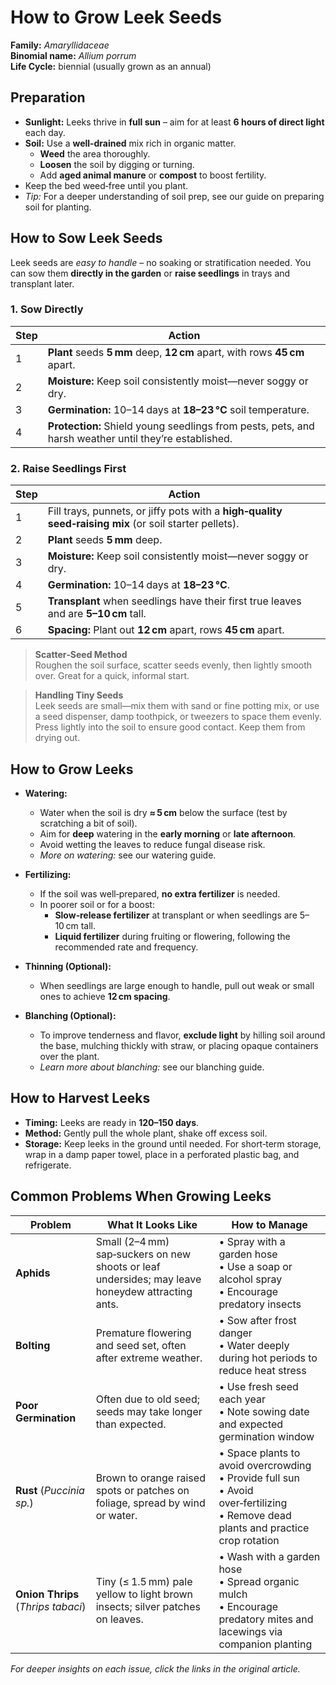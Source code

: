 # How to Grow Leek Seeds

**Family:** *Amaryllidaceae*  
**Binomial name:** _Allium porrum_  
**Life Cycle:** biennial (usually grown as an annual)

## Preparation

- **Sunlight:** Leeks thrive in **full sun** – aim for at least **6 hours of direct light** each day.  
- **Soil:** Use a **well‑drained** mix rich in organic matter.  
  - **Weed** the area thoroughly.  
  - **Loosen** the soil by digging or turning.  
  - Add **aged animal manure** or **compost** to boost fertility.  
- Keep the bed weed‑free until you plant.  
- *Tip:* For a deeper understanding of soil prep, see our guide on preparing soil for planting.

## How to Sow Leek Seeds

Leek seeds are *easy to handle* – no soaking or stratification needed. You can sow them **directly in the garden** or **raise seedlings** in trays and transplant later.

### 1. Sow Directly

| Step | Action |
|------|--------|
| 1 | **Plant** seeds **5 mm** deep, **12 cm** apart, with rows **45 cm** apart. |
| 2 | **Moisture:** Keep soil consistently moist—never soggy or dry. |
| 3 | **Germination:** 10–14 days at **18–23 °C** soil temperature. |
| 4 | **Protection:** Shield young seedlings from pests, pets, and harsh weather until they’re established. |

### 2. Raise Seedlings First

| Step | Action |
|------|--------|
| 1 | Fill trays, punnets, or jiffy pots with a **high‑quality seed‑raising mix** (or soil starter pellets). |
| 2 | **Plant** seeds **5 mm** deep. |
| 3 | **Moisture:** Keep soil consistently moist—never soggy or dry. |
| 4 | **Germination:** 10–14 days at **18–23 °C**. |
| 5 | **Transplant** when seedlings have their first true leaves and are **5–10 cm** tall. |
| 6 | **Spacing:** Plant out **12 cm** apart, rows **45 cm** apart. |

> **Scatter‑Seed Method**  
> Roughen the soil surface, scatter seeds evenly, then lightly smooth over. Great for a quick, informal start.

> **Handling Tiny Seeds**  
> Leek seeds are small—mix them with sand or fine potting mix, or use a seed dispenser, damp toothpick, or tweezers to space them evenly. Press lightly into the soil to ensure good contact. Keep them from drying out.

## How to Grow Leeks

- **Watering:**  
  - Water when the soil is dry **≈ 5 cm** below the surface (test by scratching a bit of soil).  
  - Aim for **deep** watering in the **early morning** or **late afternoon**.  
  - Avoid wetting the leaves to reduce fungal disease risk.  
  - *More on watering:* see our watering guide.

- **Fertilizing:**  
  - If the soil was well‑prepared, **no extra fertilizer** is needed.  
  - In poorer soil or for a boost:  
    - **Slow‑release fertilizer** at transplant or when seedlings are 5–10 cm tall.  
    - **Liquid fertilizer** during fruiting or flowering, following the recommended rate and frequency.

- **Thinning (Optional):**  
  - When seedlings are large enough to handle, pull out weak or small ones to achieve **12 cm spacing**.

- **Blanching (Optional):**  
  - To improve tenderness and flavor, **exclude light** by hilling soil around the base, mulching thickly with straw, or placing opaque containers over the plant.  
  - *Learn more about blanching:* see our blanching guide.

## How to Harvest Leeks

- **Timing:** Leeks are ready in **120–150 days**.  
- **Method:** Gently pull the whole plant, shake off excess soil.  
- **Storage:** Keep leeks in the ground until needed. For short‑term storage, wrap in a damp paper towel, place in a perforated plastic bag, and refrigerate.

## Common Problems When Growing Leeks

| Problem | What It Looks Like | How to Manage |
|---------|--------------------|---------------|
| **Aphids** | Small (2–4 mm) sap‑suckers on new shoots or leaf undersides; may leave honeydew attracting ants. | • Spray with a garden hose<br>• Use a soap or alcohol spray<br>• Encourage predatory insects |
| **Bolting** | Premature flowering and seed set, often after extreme weather. | • Sow after frost danger<br>• Water deeply during hot periods to reduce heat stress |
| **Poor Germination** | Often due to old seed; seeds may take longer than expected. | • Use fresh seed each year<br>• Note sowing date and expected germination window |
| **Rust** (_Puccinia sp._) | Brown to orange raised spots or patches on foliage, spread by wind or water. | • Space plants to avoid overcrowding<br>• Provide full sun<br>• Avoid over‑fertilizing<br>• Remove dead plants and practice crop rotation |
| **Onion Thrips** (_Thrips tabaci_) | Tiny (≤ 1.5 mm) pale yellow to light brown insects; silver patches on leaves. | • Wash with a garden hose<br>• Spread organic mulch<br>• Encourage predatory mites and lacewings via companion planting |

*For deeper insights on each issue, click the links in the original article.*